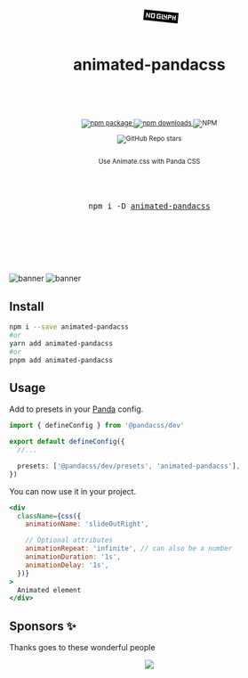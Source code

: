 <div align="center">

  <h1>
    <br/>
    <span>
    <svg width="120" height="120">
  <g transform="translate(0 30)">
    <text x="25%" y="25%" font-size="2em">
      <animateTransform attributeName="transform" type="rotate" from="90 60 30" to="450 60 30" dur="3" repeatCount="indefinite" />
      🐼
    </text>
  </g>
</svg>
</span><br />
animated-pandacss
<br />
    <br />

  </h1>
  <sup>
    <br />
    <br />
    <a href="https://www.npmjs.com/package/animated-pandacss?style=for-the-badge">
       <img src="https://img.shields.io/npm/v/animated-pandacss.svg?style=for-the-badge" alt="npm package" />
    </a>
    <a href="https://www.npmjs.com/package/animated-pandacss?style=for-the-badge">
      <img src="https://img.shields.io/npm/dw/animated-pandacss.svg?style=for-the-badge" alt="npm  downloads" />
    </a>
<a>
    <img alt="NPM" src="https://img.shields.io/npm/l/animated-pandacss?style=for-the-badge">
</a>

<a><img alt="GitHub Repo stars" src="https://img.shields.io/github/stars/anubra266/animated-pandacss?logo=github&style=for-the-badge">

</a>
    <br />
   Use Animate.css with Panda CSS
    
  </sup>
  <br />
  <br />
  <br />
  <br />
  <pre>npm i -D <a href="https://www.npmjs.com/package/animated-pandacss">animated-pandacss</a></pre>
  <br />
  <br />
  <br />
  <br />
  <br />
</div>

![banner](https://github.com/anubra266/animated-pandacss/assets/30869823/68d809b1-1ef8-4a17-a180-ecacdf33516a#gh-dark-mode-only)
![banner](https://github.com/anubra266/animated-pandacss/assets/30869823/059aa86d-3a0f-4633-b7c6-98aefb20d705#gh-light-mode-only)


## Install

```bash
npm i --save animated-pandacss
#or
yarn add animated-pandacss
#or
pnpm add animated-pandacss
```

## Usage

Add to presets in your [Panda](https://panda-css.com) config.

```ts
import { defineConfig } from '@pandacss/dev'

export default defineConfig({
  //...

  presets: ['@pandacss/dev/presets', 'animated-pandacss'],
})
```

You can now use it in your project.

```jsx
<div
  className={css({
    animationName: 'slideOutRight',

    // Optional attributes
    animationRepeat: 'infinite', // can also be a number
    animationDuration: '1s',
    animationDelay: '1s',
  })}
>
  Animated element
</div>
```

## Sponsors ✨

Thanks goes to these wonderful people

<p align="center">
  <a href="https://patreon.com/anubra266?utm_medium=clipboard_copy&utm_source=copyLink&utm_campaign=creatorshare_creator&utm_content=join_link">
    <img src='https://cdn.jsdelivr.net/gh/anubra266/static@main/sponsors.svg'/>
  </a>
</p>
